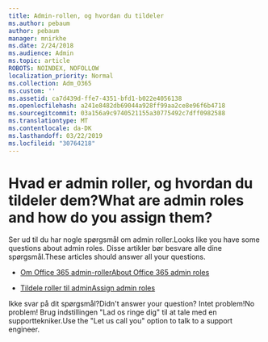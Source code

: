 ```yaml
---
title: Admin-rollen, og hvordan du tildeler
ms.author: pebaum
author: pebaum
manager: mnirkhe
ms.date: 2/24/2018
ms.audience: Admin
ms.topic: article
ROBOTS: NOINDEX, NOFOLLOW
localization_priority: Normal
ms.collection: Adm_O365
ms.custom: ''
ms.assetid: ca7d439d-ffe7-4351-bfd1-b022e4056138
ms.openlocfilehash: a241e8482db69044a928ff99aa2ce8e96f6b4718
ms.sourcegitcommit: 03a156a9c9740521155a30775492c7dff0982588
ms.translationtype: MT
ms.contentlocale: da-DK
ms.lasthandoff: 03/22/2019
ms.locfileid: "30764218"
---
```

# <a name="what-are-admin-roles-and-how-do-you-assign-them"></a><span data-ttu-id="15d4e-102">Hvad er admin roller, og hvordan du tildeler dem?</span><span class="sxs-lookup"><span data-stu-id="15d4e-102">What are admin roles and how do you assign them?</span></span>

<span data-ttu-id="15d4e-103">Ser ud til du har nogle spørgsmål om admin roller.</span><span class="sxs-lookup"><span data-stu-id="15d4e-103">Looks like you have some questions about admin roles.</span></span> <span data-ttu-id="15d4e-104">Disse artikler bør besvare alle dine spørgsmål.</span><span class="sxs-lookup"><span data-stu-id="15d4e-104">These articles should answer all your questions.</span></span>
  
- [<span data-ttu-id="15d4e-105">Om Office 365 admin-roller</span><span class="sxs-lookup"><span data-stu-id="15d4e-105">About Office 365 admin roles</span></span>](https://support.office.com/article/About-Office-365-admin-roles-da585eea-f576-4f55-a1e0-87090b6aaa9d.aspx)
    
- [<span data-ttu-id="15d4e-106">Tildele roller til admin</span><span class="sxs-lookup"><span data-stu-id="15d4e-106">Assign admin roles</span></span>](https://support.office.com/article/assign-eac4d046-1afd-4f1a-85fc-8219c79e1504.aspx)
    
<span data-ttu-id="15d4e-107">Ikke svar på dit spørgsmål?</span><span class="sxs-lookup"><span data-stu-id="15d4e-107">Didn't answer your question?</span></span> <span data-ttu-id="15d4e-108">Intet problem!</span><span class="sxs-lookup"><span data-stu-id="15d4e-108">No problem!</span></span> <span data-ttu-id="15d4e-109">Brug indstillingen "Lad os ringe dig" til at tale med en supporttekniker.</span><span class="sxs-lookup"><span data-stu-id="15d4e-109">Use the "Let us call you" option to talk to a support engineer.</span></span>
  

